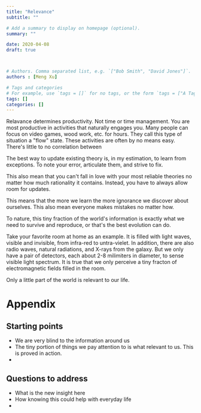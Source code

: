 ```yaml
---
title: "Relevance"
subtitle: ""

# Add a summary to display on homepage (optional).
summary: ""

date: 2020-04-08
draft: true



# Authors. Comma separated list, e.g. `["Bob Smith", "David Jones"]`.
authors : [Meng Xu]

# Tags and categories
# For example, use `tags = []` for no tags, or the form `tags = ["A Tag", "Another Tag"]` for one or more tags.
tags: []
categories: []
---
```


Relavance determines productivity. Not time or time management. You are most productive in activities that naturally engages you. Many people can focus on video games, wood work, etc. for hours. They call this type of situation a "flow" state. These activities are often by no means easy. There's little to no correlation between 

The best way to update existing theory is, in my estimation, to learn from exceptions. To note your error, articulate them, and strive to fix.

This also mean that you can't fall in love with your most reliable theories no matter how much rationality it contains. Instead, you have to always allow room for updates.

This means that the more we learn the more ignorance we discover about ourselves. This also mean everyone makes mistakes no matter how.

To nature, this tiny fraction of the world's information is exactly what we need to survive and reproduce, or that's the best evolution can do.

Take your favorite room at home as an example. It is filled with light waves, visible and invisible, from infra-red to untra-vielet. In addition, there are also radio waves, natural radiations, and X-rays from the galaxy. But we only have a pair of detectors, each about 2-8 milimiters in diameter, to sense visible light spectrum. It is true that we only perceive a tiny fracton of electromagnetic fields filled in the room.

Only a little part of the world is relevant to our life.









# Appendix
## Starting points
* We are very blind to the information around us
* The tiny portion of things we pay attention to is what relevant to us. This is proved in action.
* 

## Questions to address
* What is the new insight here
* How knowing this could help with everyday life
* 
